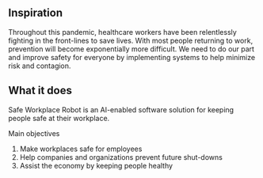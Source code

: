 ## Inspiration
Throughout this pandemic, healthcare workers have been relentlessly fighting in the front-lines to save lives.
With most people returning to work, prevention will become exponentially more difficult. 
We need to do our part and improve safety for everyone by implementing systems to help minimize risk and contagion.

## What it does
Safe Workplace Robot is an AI-enabled software solution for keeping people safe at their workplace.

Main objectives
1. Make workplaces safe for employees
2. Help companies and organizations prevent future shut-downs
3. Assist the economy by keeping people healthy

